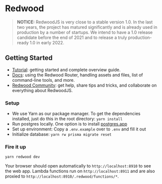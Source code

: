 # Redwood

> **NOTICE:** RedwoodJS is very close to a stable version 1.0. In the last two years,
> the project has matured significantly and is already used in production by a number
> of startups. We intend to have a 1.0 release candidate before the end of 2021 and
> to release a truly production-ready 1.0 in early 2022.

## Getting Started

- [Tutorial](https://redwoodjs.com/tutorial/welcome-to-redwood): getting started and complete overview guide.
- [Docs](https://redwoodjs.com/docs/introduction): using the Redwood Router, handling assets and files, list of command-line tools, and more.
- [Redwood Community](https://community.redwoodjs.com): get help, share tips and tricks, and collaborate on everything about RedwoodJS.

### Setup

- We use Yarn as our package manager. To get the dependencies installed, just do this in the root directory: `yarn install`
- Run postgres locally. One option is to install [postgres.app](postgres.app)
- Set up environment: Copy a `.env.example` over to `.env` and fill it out
- Initialize database: `yarn rw prisma migrate reset`

### Fire it up

```terminal
yarn redwood dev
```

Your browser should open automatically to `http://localhost:8910` to see the web app. Lambda functions run on `http://localhost:8911` and are also proxied to `http://localhost:8910/.redwood/functions/*`.
